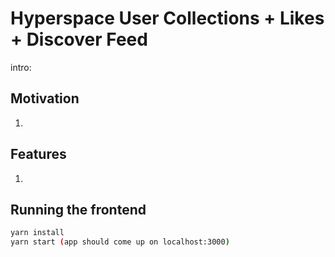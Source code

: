 # Hyperspace User Collections + Likes + Discover Feed

intro:

## Motivation

1.

## Features

1.

## Running the frontend

```bash
yarn install
yarn start (app should come up on localhost:3000)
```
